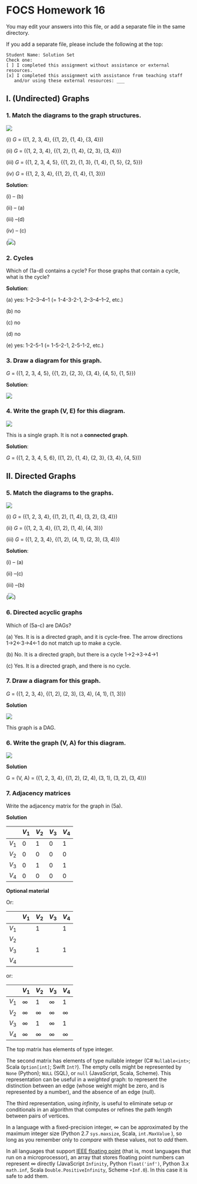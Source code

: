 # FOCS Homework 16

You may edit your answers into this file, or add a separate file in the same directory.

If you add a separate file, please include the following at the top:

```
Student Name: Solution Set
Check one:
[ ] I completed this assignment without assistance or external resources.
[x] I completed this assignment with assistance from teaching staff
   and/or using these external resources: ___
```

## I. (Undirected) Graphs

### 1. Match the diagrams to the graph structures.

![](images/graphs.svg)

(i) *G* = ({1, 2, 3, 4}, {{1, 2}, {1, 4}, {3, 4}})

(ii) *G* = ({1, 2, 3, 4}, {{1, 2}, {1, 4}, {2, 3}, {3, 4}})

(iii) *G* = ({1, 2, 3, 4, 5}, {{1, 2}, {1, 3}, {1, 4}, {1, 5}, {2, 5}})

(iv) *G* = ({1, 2, 3, 4}, {{1, 2}, {1, 4}, {1, 3}})

**Solution**:

(i) – (b)

(ii) – (a)

(iii) –(d)

(iv) – (c)

(![](images/1–soln.svg))

### 2. Cycles

Which of (1a-d) contains a cycle? For those graphs that contain a cycle, what is the cycle?

**Solution**:

(a) yes: 1–2–3–4–1 (= 1-4-3-2-1, 2–3–4–1–2, etc.)

(b) no

(c) no

(d) no

(e) yes: 1-2-5-1 (= 1-5-2-1, 2-5-1-2, etc.)

### 3. Draw a diagram for this graph.

*G* = ({1, 2, 3, 4, 5}, {{1, 2}, {2, 3}, {3, 4}, {4, 5}, {1, 5}})

**Solution**:

![](images/3–soln.svg)

### 4. Write the graph (V, E) for this diagram.

![](images/graph.svg)

This is a single graph. It is not a **connected graph**.

**Solution**:

*G* = ({1, 2, 3, 4, 5, 6}, ({1, 2}, {1, 4}, {2, 3}, {3, 4}, {4, 5}))

## II. Directed Graphs

### 5. Match the diagrams to the graphs.

![](images/digraphs.svg)

(i) *G* = ({1, 2, 3, 4}, {(1, 2), (1, 4), (3, 2), (3, 4)})

(ii) *G* = ({1, 2, 3, 4}, {(1, 2), (1, 4), (4, 3)})

(iii) *G* = ({1, 2, 3, 4}, {(1, 2), (4, 1), (2, 3), (3, 4)})

**Solution**:

(i) – (a)

(ii) –(c)

(iii) –(b)

(![](images/5–soln.svg))

### 6. Directed acyclic graphs

Which of (5a-c) are DAGs?

(a) Yes. It is is a directed graph, and it is cycle-free. The arrow directions 1→2←3→4←1 do not match up to make a cycle.

(b) No. It is a directed graph, but there is a cycle 1→2→3→4→1

(c) Yes. It is a directed graph, and there is no cycle.

### 7. Draw a diagram for this graph.

*G* = ({1, 2, 3, 4}, {(1, 2), (2, 3), (3, 4), (4, 1), (1, 3)})

**Solution**

![](images/7–soln.svg)

This graph is a DAG.

### 6. Write the graph (V, A) for this diagram.

![](images/digraph.svg)

**Solution**

G = (V, A) = ({1, 2, 3, 4}, {(1, 2), (2, 4), (3, 1), (3, 2), (3, 4)})

### 7. Adjacency matrices 

Write the adjacency matrix for the graph in (5a).

**Solution**

|       | $V_1$ | $V_2$ | $V_3$ | $V_4$ |
| ----- | ----- | ----- | ----- | ----- |
| $V_1$ | 0     | 1     | 0     | 1     |
| $V_2$ | 0     | 0     | 0     | 0     |
| $V_3$ | 0     | 1     | 0     | 1     |
| $V_4$ | 0     | 0     | 0     | 0     |

**Optional material**

Or:

|       | $V_1$ | $V_2$ | $V_3$ | $V_4$ |
| ----- | ----- | ----- | ----- | ----- |
| $V_1$ |       | 1     |       | 1     |
| $V_2$ |       |       |       |       |
| $V_3$ |       | 1     |       | 1     |
| $V_4$ |       |       |       |       |

or:

|       | $V_1$ | $V_2$ | $V_3$ | $V_4$ |
| ----- | ----- | ----- | ----- | ----- |
| $V_1$ | ∞     | 1     | ∞     | 1     |
| $V_2$ | ∞     | ∞     | ∞     | ∞     |
| $V_3$ | ∞     | 1     | ∞     | 1     |
| $V_4$ | ∞     | ∞     | ∞     | ∞     |

The top matrix has elements of type integer.

The second matrix has elements of type nullable integer (C# `Nullable<int>`; Scala `Option[int]`; Swift `Int?`). The empty cells might be represented by `None` (Python); `NULL` (SQL), or `null` (JavaScript, Scala, Scheme). This representation can be useful in a *weighted* graph: to represent the distinction between an edge (whose weight might be zero, and is represented by a number), and the absence of an edge (null).

The third representation, using *infinity*, is useful to eliminate setup or conditionals in an algorithm that computes or refines the path length between pairs of vertices.

In a language with a fixed-precision integer, ∞ can be approximated by the maximum integer size (Python 2.7 `sys.maxsize`, Scala, `int.MaxValue` ), so long as you remember only to *compare* with these values, not to *add* them.

 In all languages that support [IEEE floating point](https://en.wikipedia.org/wiki/IEEE_floating_point) (that is, most languages that run on a microprocessor), an array that stores floating point numbers can represent ∞ directly (JavaScript `Infinity`, Python `float('inf')`, Python 3.x `math.inf`, Scala `Double.PositiveInfinity`, Scheme `+Inf.0`). In this case it is safe to add them.

